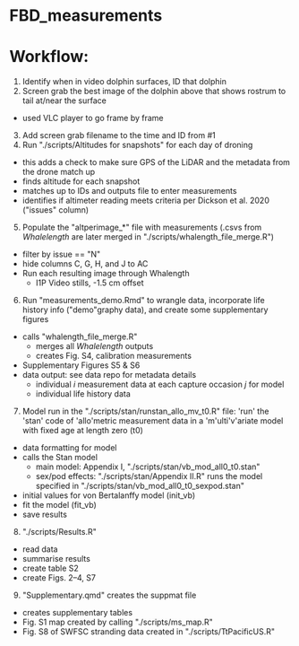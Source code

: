 # FBD_measurements

# Workflow:

1. Identify when in video dolphin surfaces, ID that dolphin
2. Screen grab the best image of the dolphin above that shows rostrum to tail at/near the surface
  - used VLC player to go frame by frame
3. Add screen grab filename to the time and ID from #1
4. Run "./scripts/Altitudes for snapshots" for each day of droning
  - this adds a check to make sure GPS of the LiDAR and the metadata from the drone match up
  - finds altitude for each snapshot
  - matches up to IDs and outputs file to enter measurements
  - identifies if altimeter reading meets criteria per Dickson et al. 2020 ("issues" column)
5. Populate the "altperimage_*" file with measurements (.csvs from *Whalelength* are later merged in "./scripts/whalength_file_merge.R")
  - filter by issue == "N"
  - hide columns C, G, H, and J to AC
  - Run each resulting image through Whalength
    - I1P Video stills, -1.5 cm offset
6. Run "measurements_demo.Rmd" to wrangle data, incorporate life history info ("demo"graphy data), and create some supplementary figures
  - calls "whalength_file_merge.R"
    - merges all *Whalelength* outputs
    - creates Fig. S4, calibration measurements 
  - Supplementary Figures S5 & S6
  - data output: see data repo for metadata details
    -  individual *i* measurement data at each capture occasion *j* for model
    -  individual life history data
7. Model run in the "./scripts/stan/runstan_allo_mv_t0.R" file: 'run' the 'stan' code of 'allo'metric measurement data in a 'm'ulti'v'ariate model with fixed age at length zero (t0)
  - data formatting for model
  - calls the Stan model
    - main model: Appendix I, "./scripts/stan/vb_mod_all0_t0.stan"
    - sex/pod effects: "./scripts/stan/Appendix II.R" runs the model specified in "./scripts/stan/vb_mod_all0_t0_sexpod.stan"
  - initial values for von Bertalanffy model (init_vb)
  - fit the model (fit_vb)
  - save results
8. "./scripts/Results.R"
  - read data
  - summarise results
  - create table S2
  - create Figs. 2–4, S7
9. "Supplementary.qmd" creates the suppmat file
  - creates supplementary tables
  - Fig. S1 map created by calling "./scripts/ms_map.R"
  - Fig. S8 of SWFSC stranding data created in "./scripts/TtPacificUS.R"
